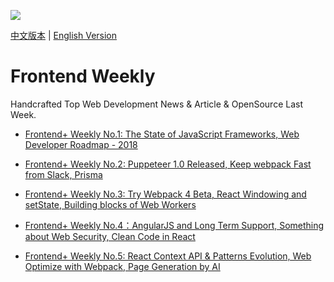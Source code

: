 ![](https://cdn-images-1.medium.com/max/2000/1*3oNgt5C2JC5FucjUm2SPxg.jpeg)

[中文版本](./README.md) | [English Version](./README-en.md)

# Frontend Weekly

Handcrafted Top Web Development News & Article & OpenSource Last Week.

* [Frontend+ Weekly No.1: The State of JavaScript Frameworks, Web Developer Roadmap - 2018](./2018/1/1.2-en.md)

* [Frontend+ Weekly No.2: Puppeteer 1.0 Released, Keep webpack Fast from Slack, Prisma](./2018/1/1.3-en.md)

* [Frontend+ Weekly No.3: Try Webpack 4 Beta, React Windowing and setState, Building blocks of Web Workers](./2018/1/1.4-en.md)

* [Frontend+ Weekly No.4：AngularJS and Long Term Support, Something about Web Security, Clean Code in React](./2018/2/2.1-en.md)

* [Frontend+ Weekly No.5: React Context API & Patterns Evolution, Web Optimize with Webpack, Page Generation by AI](./2018/2/2.2-en.md)
